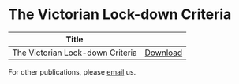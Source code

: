 <h1>The Victorian Lock-down Criteria</h1>
<table class="table table-hover">
<thead>
<tr class="table-primary">
<th>Title</th>
<th></th>
</tr>
</thead>
<tbody>
<tr class="pages_row">
<td>The Victorian Lock-down Criteria</td>
<td><a class="btn btn-primary btn-sm" target="_blank" href="{{ site.paper_links.victoria }}">Download</a></td>
</tr>
</tbody>
</table>
<p>For other publications, please <a href="mailto:support@philomaths.org">email</a> us.</p>
